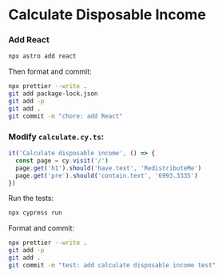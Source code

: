 # Calculate Disposable Income

### Add React

```sh
npx astro add react
```

Then format and commit:

```sh
npx prettier --write .
git add package-lock.json
git add -p
git add .
git commit -m "chore: add React"
```

### Modify `calculate.cy.ts`:

```typescript
it('Calculate disposable income', () => {
  const page = cy.visit('/')
  page.get('h1').should('have.text', 'RedistributeMe')
  page.get('pre').should('contain.text', '6993.3335')
})
```

Run the tests:

```sh
npx cypress run
```

Format and commit:

```sh
npx prettier --write .
git add -p
git add .
git commit -m "test: add calculate disposable income test"
```
